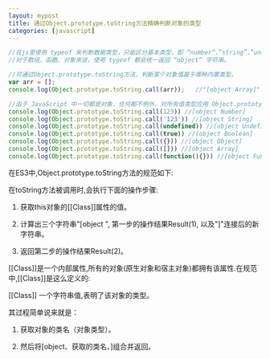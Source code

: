 ```yaml
---
layout: mypost
title: 通过Object.prototype.toString方法精确判断对象的类型
categories: [javascript]
---
```


```javascript
//在js里使用 typeof 来判断数据类型，只能区分基本类型，即 “number”，”string”，”undefined”，”boolean”，”object” 五种。
//对于数组、函数、对象来说，使用 typeof 都会统一返回 “object” 字符串。

//可通过Object.prototype.toString方法，判断某个对象值属于哪种内置类型。
var arr = [];
console.log(Object.prototype.toString.call(arr));   //"[object Array]"

//由于 JavaScript 中一切都是对象，任何都不例外，对所有值类型应用 Object.prototype.toString.call() 方法结果如下：
console.log(Object.prototype.toString.call(123)) //[object Number]
console.log(Object.prototype.toString.call('123')) //[object String]
console.log(Object.prototype.toString.call(undefined)) //[object Undefined]
console.log(Object.prototype.toString.call(true)) //[object Boolean]
console.log(Object.prototype.toString.call({})) //[object Object]
console.log(Object.prototype.toString.call([])) //[object Array]
console.log(Object.prototype.toString.call(function(){})) //[object Function]
```

在ES3中,Object.prototype.toString方法的规范如下:

在toString方法被调用时,会执行下面的操作步骤:

1. 获取this对象的[[Class]]属性的值。

2. 计算出三个字符串"[object ", 第一步的操作结果Result(1), 以及"]"连接后的新字符串。

3. 返回第二步的操作结果Result(2)。


[[Class]]是一个内部属性,所有的对象(原生对象和宿主对象)都拥有该属性.在规范中,[[Class]]是这么定义的:

[[Class]] 一个字符串值,表明了该对象的类型。


其过程简单说来就是：

1. 获取对象的类名（对象类型）。

2. 然后将[object、获取的类名、]组合并返回。
